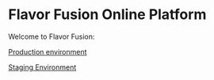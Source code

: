 # Flavor Fusion Online Platform

Welcome to Flavor Fusion: 

[Production environment](https://flavorfusion.tech/)


[Staging Environment](https://staging.flavorfusion.tech)
